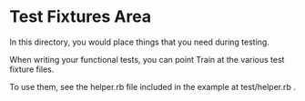 # Test Fixtures Area

In this directory, you would place things that you need during testing.

When writing your functional tests, you can point Train at the various test fixture files.

To use them, see the helper.rb file included in the example at test/helper.rb .
